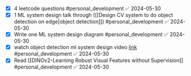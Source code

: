 - [x] 4 leetcode questions #personal_development ✅ 2024-05-30
- [x] 1 ML system design talk through ([[Design CV system to do object detection on edge|object detection]]) #personal_development ✅ 2024-05-30
- [x] Write one ML system design diagram #personal_development ✅ 2024-05-30
- [x] watch object detection ml system design video [link](https://www.youtube.com/watch?v=dY3OSiJyne0&pp=ygUhb2JqZWN0IGRldGVjdGlvbiBtbCBzeXN0ZW0gZGVzaWdu) #personal_development ✅ 2024-05-30
- [x] Read [[DINOv2-Learning Robust Visual Features without Supervision]] #personal_development ✅ 2024-05-30
